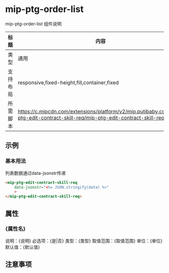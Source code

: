 # mip-ptg-order-list

mip-ptg-order-list 组件说明

| 标题   | 内容                                                                                                                                |
| ---- | --------------------------------------------------------------------------------------------------------------------------------- |
| 类型   | 通用                                                                                                                                |
| 支持布局 | responsive,fixed-height,fill,container,fixed                                                                                      |
| 所需脚本 | <https://c.mipcdn.com/extensions/platform/v2/mip.putibaby.com/mip-ptg-edit-contract-skill-req/mip-ptg-edit-contract-skill-req.js> |

## 示例

### 基本用法

列表数据通过data-jsonstr传递

```html
<mip-ptg-edit-contract-skill-req
    data-jsonstr="<%= JSON.stringify(data) %>"
    >
</mip-ptg-edit-contract-skill-req>   
```

## 属性

### {属性名}

说明：{说明}
必选项：{是|否}
类型：{类型}
取值范围：{取值范围}
单位：{单位}
默认值：{默认值}

## 注意事项
